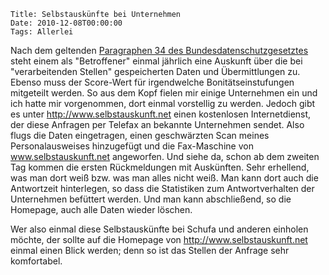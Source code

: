 	Title: Selbstauskünfte bei Unternehmen
	Date: 2010-12-08T00:00:00
	Tags: Allerlei

Nach dem geltenden [Paragraphen 34 des
Bundesdatenschutzgesetztes](http://bundesrecht.juris.de/bdsg_1990/__34.html)
steht einem als "Betroffener" einmal jährlich eine Auskunft über die bei
"verarbeitenden Stellen" gespeicherten Daten und Übermittlungen zu.
Ebenso muss der Score-Wert für irgendwelche Bonitätseinstufungen
mitgeteilt werden. So aus dem Kopf fielen mir einige Unternehmen ein und
ich hatte mir vorgenommen, dort einmal vorstellig zu werden. Jedoch gibt
es unter <http://www.selbstauskunft.net> einen kostenlosen
Internetdienst, der diese Anfragen per Telefax an bekannte Unternehmen
sendet. Also flugs die Daten eingetragen, einen geschwärzten Scan meines
Personalausweises hinzugefügt und die Fax-Maschine von
www.selbstauskunft.net angeworfen. Und siehe da, schon ab dem zweiten
Tag kommen die ersten Rückmeldungen mit Auskünften. Sehr erhellend, was
man dort weiß bzw. was man alles nicht weiß. Man kann dort auch die
Antwortzeit hinterlegen, so dass die Statistiken zum Antwortverhalten
der Unternehmen befüttert werden. Und man kann abschließend, so die
Homepage, auch alle Daten wieder löschen.

Wer also einmal diese Selbstauskünfte bei Schufa und anderen einholen
möchte, der sollte auf die Homepage von <http://www.selbstauskunft.net>
einmal einen Blick werden; denn so ist das Stellen der Anfrage sehr
komfortabel.


